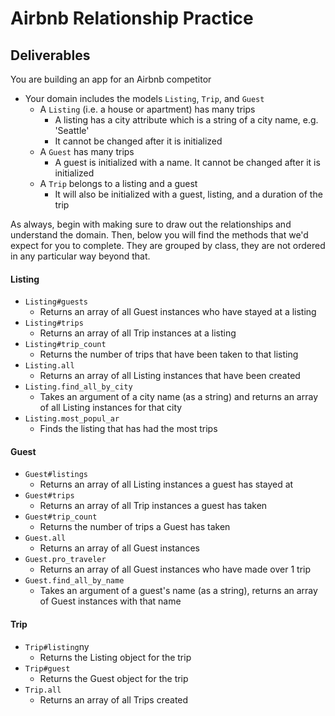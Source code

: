 # Airbnb Relationship Practice

## Deliverables
You are building an app for an Airbnb competitor
- Your domain includes the models `Listing`, `Trip`, and `Guest`
  - A `Listing` (i.e. a house or apartment) has many trips
    - A listing has a city attribute which is a string of a city name, e.g. 'Seattle'
    - It cannot be changed after it is initialized
  - A `Guest` has many trips
    - A guest is initialized with a name. It cannot be changed after it is initialized
  - A `Trip` belongs to a listing and a guest
    - It will also be initialized with a guest, listing, and a duration of the trip

As always, begin with making sure to draw out the relationships and understand the domain. Then,
below you will find the methods that we'd expect for you to complete. They are grouped by class,
they are not ordered in any particular way beyond that.  

#### Listing
- `Listing#guests`
  - Returns an array of all Guest instances who have stayed at a listing
- `Listing#trips`
  - Returns an array of all Trip instances at a listing
- `Listing#trip_count`
  - Returns the number of trips that have been taken to that listing
- `Listing.all`
  - Returns an array of all Listing instances that have been created
- `Listing.find_all_by_city`
  - Takes an argument of a city name (as a string) and returns an array of all Listing instances for that city
- `Listing.most_popul_ar`
  - Finds the listing that has had the most trips

#### Guest
- `Guest#listings`
  - Returns an array of all Listing instances a guest has stayed at
- `Guest#trips`
  - Returns an array of all Trip instances a guest has taken
- `Guest#trip_count`
  - Returns the number of trips a Guest has taken
- `Guest.all`
  - Returns an array of all Guest instances
- `Guest.pro_traveler`
  - Returns an array of all Guest instances who have made over 1 trip
- `Guest.find_all_by_name`
  - Takes an argument of a guest's name (as a string), returns an array of Guest instances with that name

#### Trip
- `Trip#listing`ny
  - Returns the Listing object for the trip
- `Trip#guest`
  - Returns the Guest object for the trip
- `Trip.all`
  - Returns an array of all Trips created

